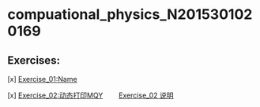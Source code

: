 # compuational_physics_N2015301020169
## Exercises:
[x] [Exercise_01:Name](https://github.com/napochi/compuational_physics_N2015301020169/blob/master/name.py)

[x] [Exercise_02:动态打印MQY](https://github.com/napochi/compuational_physics_N2015301020169/blob/master/%E5%8A%A8%E6%80%81%E6%89%93%E5%8D%B0MQY.py)
　　[Exercise_02 说明](https://www.zybuluo.com/napochi/note/891684)
